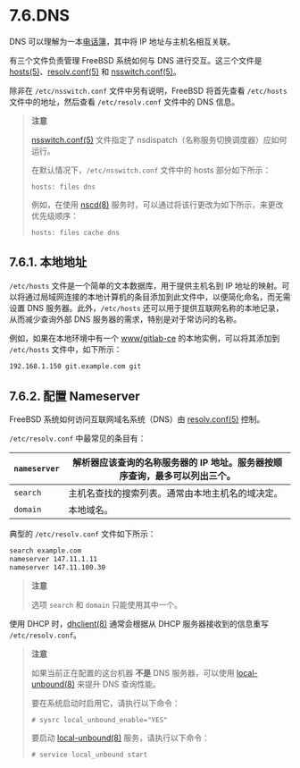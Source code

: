 # 7.6.DNS

DNS 可以理解为一本[电话簿](https://en.wikipedia.org/wiki/Telephone_directory)，其中将 IP 地址与主机名相互关联。

有三个文件负责管理 FreeBSD 系统如何与 DNS 进行交互。这三个文件是 [hosts(5)](https://man.freebsd.org/cgi/man.cgi?query=hosts&sektion=5&format=html)、[resolv.conf(5)](https://man.freebsd.org/cgi/man.cgi?query=resolv.conf&sektion=5&format=html) 和 [nsswitch.conf(5)](https://man.freebsd.org/cgi/man.cgi?query=nsswitch.conf&sektion=5&format=html)。

除非在 `/etc/nsswitch.conf` 文件中另有说明，FreeBSD 将首先查看 `/etc/hosts` 文件中的地址，然后查看 `/etc/resolv.conf` 文件中的 DNS 信息。

>**注意**
>
>[nsswitch.conf(5)](https://man.freebsd.org/cgi/man.cgi?query=nsswitch.conf&sektion=5&format=html) 文件指定了 nsdispatch（名称服务切换调度器）应如何运行。
>
>在默认情况下，`/etc/nsswitch.conf` 文件中的 hosts 部分如下所示：
>
>```
>hosts: files dns
>```
>
>例如，在使用 [nscd(8)](https://man.freebsd.org/cgi/man.cgi?query=nscd&sektion=8&format=html) 服务时，可以通过将该行更改为如下所示，来更改优先级顺序：
>
>```
>hosts: files cache dns
>```

## 7.6.1. 本地地址

`/etc/hosts` 文件是一个简单的文本数据库，用于提供主机名到 IP 地址的映射。可以将通过局域网连接的本地计算机的条目添加到此文件中，以便简化命名，而无需设置 DNS 服务器。此外，`/etc/hosts` 还可以用于提供互联网名称的本地记录，从而减少查询外部 DNS 服务器的需求，特别是对于常访问的名称。

例如，如果在本地环境中有一个 [www/gitlab-ce](https://cgit.freebsd.org/ports/tree/www/gitlab-ce/) 的本地实例，可以将其添加到 `/etc/hosts` 文件中，如下所示：

```sh
192.168.1.150 git.example.com git
```

## 7.6.2. 配置 Nameserver

FreeBSD 系统如何访问互联网域名系统（DNS）由 [resolv.conf(5)](https://man.freebsd.org/cgi/man.cgi?query=resolv.conf&sektion=5&format=html) 控制。

`/etc/resolv.conf` 中最常见的条目有：

| `nameserver` | 解析器应该查询的名称服务器的 IP 地址。服务器按顺序查询，最多可以列出三个。 |
| --- | ------------------------------------------------------------------------------ |
| `search` | 主机名查找的搜索列表。通常由本地主机名的域决定。        |
| `domain` | 本地域名。                                  |

典型的 `/etc/resolv.conf` 文件如下所示：

```sh
search example.com
nameserver 147.11.1.11
nameserver 147.11.100.30
```

>**注意**
>
>选项 `search` 和 `domain` 只能使用其中一个。

使用 DHCP 时，[dhclient(8)](https://man.freebsd.org/cgi/man.cgi?query=dhclient&sektion=8&format=html) 通常会根据从 DHCP 服务器接收到的信息重写 `/etc/resolv.conf`。

>**注意**
>
>如果当前正在配置的这台机器 **不是** DNS 服务器，可以使用 [local-unbound(8)](https://man.freebsd.org/cgi/man.cgi?query=local-unbound&sektion=8&format=html) 来提升 DNS 查询性能。
>
>要在系统启动时启用它，请执行以下命令：
>
>```
># sysrc local_unbound_enable="YES"
>```
>
>要启动 [local-unbound(8)](https://man.freebsd.org/cgi/man.cgi?query=local-unbound&sektion=8&format=html) 服务，请执行以下命令：
>
>```
># service local_unbound start
>```
